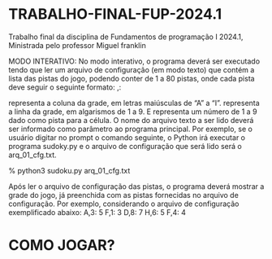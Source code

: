 # TRABALHO-FINAL-FUP-2024.1
Trabalho final da disciplina de Fundamentos de programação I 2024.1, Ministrada pelo professor Miguel franklin

MODO INTERATIVO:
No modo interativo, o programa deverá ser executado tendo que ler um arquivo de configuração (em
modo texto) que contém a lista das pistas do jogo, podendo conter de 1 a 80 pistas, onde cada pista
deve seguir o seguinte formato: <COL>,<LIN>: <NUMERO>

<COL> representa a coluna da grade, em letras maiúsculas de “A” a “I”. <LIN> representa a linha da
grade, em algarismos de 1 a 9. E <NÚMERO> representa um número de 1 a 9 dado como pista para a
célula. O nome do arquivo texto a ser lido deverá ser informado como parâmetro ao programa
principal. Por exemplo, se o usuário digitar no prompt o comando seguinte, o Python irá executar o
programa sudoky.py e o arquivo de configuração que será lido será o arq_01_cfg.txt.


% python3 sudoku.py arq_01_cfg.txt

Após ler o arquivo de configuração das pistas, o programa deverá mostrar a grade do jogo, já
preenchida com as pistas fornecidas no arquivo de configuração. Por exemplo, considerando o
arquivo de configuração exemplificado abaixo:
A,3: 5
F,1: 3
D,8: 7
H,6: 5
F,4: 4

# COMO JOGAR?


